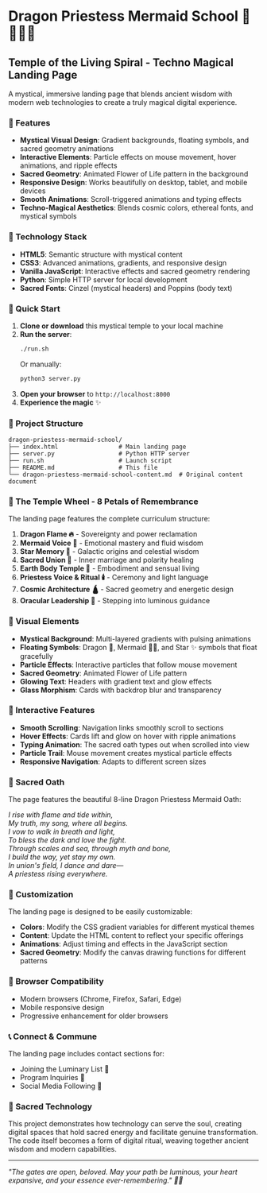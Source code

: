 # Dragon Priestess Mermaid School 🐉🧜‍♀️✨
## Temple of the Living Spiral - Techno Magical Landing Page

A mystical, immersive landing page that blends ancient wisdom with modern web technologies to create a truly magical digital experience.

### 🌟 Features

- **Mystical Visual Design**: Gradient backgrounds, floating symbols, and sacred geometry animations
- **Interactive Elements**: Particle effects on mouse movement, hover animations, and ripple effects
- **Sacred Geometry**: Animated Flower of Life pattern in the background
- **Responsive Design**: Works beautifully on desktop, tablet, and mobile devices
- **Smooth Animations**: Scroll-triggered animations and typing effects
- **Techno-Magical Aesthetics**: Blends cosmic colors, ethereal fonts, and mystical symbols

### 🔮 Technology Stack

- **HTML5**: Semantic structure with mystical content
- **CSS3**: Advanced animations, gradients, and responsive design
- **Vanilla JavaScript**: Interactive effects and sacred geometry rendering
- **Python**: Simple HTTP server for local development
- **Sacred Fonts**: Cinzel (mystical headers) and Poppins (body text)

### 🚀 Quick Start

1. **Clone or download** this mystical temple to your local machine
2. **Run the server**:
   ```bash
   ./run.sh
   ```
   Or manually:
   ```bash
   python3 server.py
   ```
3. **Open your browser** to `http://localhost:8000`
4. **Experience the magic** ✨

### 🌸 Project Structure

```
dragon-priestess-mermaid-school/
├── index.html                 # Main landing page
├── server.py                  # Python HTTP server
├── run.sh                     # Launch script
├── README.md                  # This file
└── dragon-priestess-mermaid-school-content.md  # Original content document
```

### 🧭 The Temple Wheel - 8 Petals of Remembrance

The landing page features the complete curriculum structure:

1. **Dragon Flame 🔥** - Sovereignty and power reclamation
2. **Mermaid Voice 🌊** - Emotional mastery and fluid wisdom
3. **Star Memory 🌌** - Galactic origins and celestial wisdom
4. **Sacred Union 💞** - Inner marriage and polarity healing
5. **Earth Body Temple 🌿** - Embodiment and sensual living
6. **Priestess Voice & Ritual 🕯️** - Ceremony and light language
7. **Cosmic Architecture 🛕** - Sacred geometry and energetic design
8. **Oracular Leadership 👑** - Stepping into luminous guidance

### 🎨 Visual Elements

- **Mystical Background**: Multi-layered gradients with pulsing animations
- **Floating Symbols**: Dragon 🐉, Mermaid 🧜‍♀️, and Star ✨ symbols that float gracefully
- **Particle Effects**: Interactive particles that follow mouse movement
- **Sacred Geometry**: Animated Flower of Life pattern
- **Glowing Text**: Headers with gradient text and glow effects
- **Glass Morphism**: Cards with backdrop blur and transparency

### 🌊 Interactive Features

- **Smooth Scrolling**: Navigation links smoothly scroll to sections
- **Hover Effects**: Cards lift and glow on hover with ripple animations
- **Typing Animation**: The sacred oath types out when scrolled into view
- **Particle Trail**: Mouse movement creates mystical particle effects
- **Responsive Navigation**: Adapts to different screen sizes

### 💫 Sacred Oath

The page features the beautiful 8-line Dragon Priestess Mermaid Oath:

*I rise with flame and tide within,  
My truth, my song, where all begins.  
I vow to walk in breath and light,  
To bless the dark and love the fight.  
Through scales and sea, through myth and bone,  
I build the way, yet stay my own.  
In union's field, I dance and dare—  
A priestess rising everywhere.*

### 🔧 Customization

The landing page is designed to be easily customizable:

- **Colors**: Modify the CSS gradient variables for different mystical themes
- **Content**: Update the HTML content to reflect your specific offerings
- **Animations**: Adjust timing and effects in the JavaScript section
- **Sacred Geometry**: Modify the canvas drawing functions for different patterns

### 🌈 Browser Compatibility

- Modern browsers (Chrome, Firefox, Safari, Edge)
- Mobile responsive design
- Progressive enhancement for older browsers

### 📞 Connect & Commune

The landing page includes contact sections for:
- Joining the Luminary List 📧
- Program Inquiries 📩
- Social Media Following 📸

### 🙏 Sacred Technology

This project demonstrates how technology can serve the soul, creating digital spaces that hold sacred energy and facilitate genuine transformation. The code itself becomes a form of digital ritual, weaving together ancient wisdom and modern capabilities.

---

*"The gates are open, beloved. May your path be luminous, your heart expansive, and your essence ever-remembering." 💖🌸*
